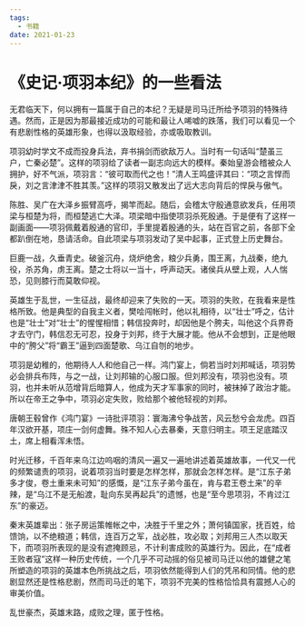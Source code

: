 ```yaml
---
tags:
  - 书籍
date: 2021-01-23
---
```


# 《史记·项羽本纪》的一些看法

无君临天下，何以拥有一篇属于自己的本纪？无疑是司马迁所给予项羽的特殊待遇。然而，正是因为那最接近成功的可能和最让人唏嘘的跌落，我们可以看见一个有悲剧性格的英雄形象，也得以汲取经验，亦或吸取教训。

项羽幼时学文不成而投身兵法，弃书捐剑而欲敌万人。当时有一句话叫“楚虽三户，亡秦必楚”。这样的项羽给了读者一副志向远大的模样。秦始皇游会稽被众人拥护，好不气派，项羽言：“彼可取而代之也！”清人王鸣盛评其曰：“项之言悍而戾，刘之言津津不胜其羡。”这样的项羽又散发出了远大志向背后的悍戾与傲气。

陈胜、吴广在大泽乡振臂高呼，揭竿而起。随后，会稽太守殷通意欲发兵，任用项梁与桓楚为将，而桓楚逃亡大泽。项梁暗中指使项羽杀死殷通。于是便有了这样一副画面——项羽佩戴着殷通的官印，手里提着殷通的头，站在百官之前，各部下全都趴倒在地，恳请活命。自此项梁与项羽发动了吴中起事，正式登上历史舞台。

巨鹿一战，久垂青史。破釜沉舟，烧炉绝舍，粮少兵勇，围王离，九战秦，绝九役，杀苏角，虏王离。楚之士将以一当十，呼声动天。诸侯兵从壁上观，人人惴恐，见则膝行而莫敢仰视。

英雄生于乱世，一生征战，最终却迎来了失败的一天。项羽的失败，在我看来是性格所致。他是典型的自我主义者，樊哙闯帐时，他以礼相待，以“壮士”呼之，估计也是“壮士”对“壮士”的惺惺相惜；韩信投奔时，却因他是个胯夫，叫他这个兵界奇才去守门，韩信忍无可忍，投身于刘邦，终于大展才能。他从不会想到，正是他眼中的“胯父”将“霸王”逼到四面楚歌、乌江自刎的地步。

项羽是幼稚的，他期待人人和他自己一样。鸿门宴上，倘若当时刘邦喊话，项羽势必会排兵布阵，与之一战，让刘邦输的心服口服。但刘邦没有，项羽也没有。项羽，也并未听从范增背后暗算人，他成为天才军事家的同时，被抹掉了政治才能。所以在帝王之争中，项羽必定失败，败给那个被他轻视的刘邦。

唐朝王毂曾作《鸿门宴》一诗批评项羽：寰海沸兮争战苦，风云愁兮会龙虎。四百年汉欲开基，项庄一剑何虚舞。殊不知人心去暴秦，天意归明主。项王足底踏汉土，席上相看浑未悟。

时光迁移，千百年来乌江边呜咽的清风一遍又一遍地讲述着英雄故事，一代又一代的频繁谴责的项羽，说着项羽当时要是怎样怎样，那就会怎样怎样。是“江东子弟多才俊，卷土重来未可知”的感慨，是“江东子弟今虽在，肯与君王卷土来”的辛辣，是“乌江不是无船渡，耻向东吴再起兵”的遗憾，也是“至今思项羽，不肯过江东”的豪迈。

秦末英雄辈出：张子房运策帷帐之中，决胜于千里之外；萧何镇国家，抚百姓，给馈饷，以不绝粮道；韩信，连百万之军，战必胜，攻必取；刘邦用三人杰以取天下，而项羽所表现的是没有遮掩顾忌，不计利害成败的英雄行为。因此，在“成者王败者寇”这样一种历史传统，一个几乎不可动摇的俗见被司马迁以他的雄健之笔所塑造的项羽的英雄本色所挑战之后，项羽依然能得到人们的凭吊和同情。他的悲剧显然还是性格悲剧，然而司马迁的笔下，项羽不完美的性格恰恰具有震撼人心的审美价值。

乱世豪杰，英雄末路，成败之理，匿于性格。
